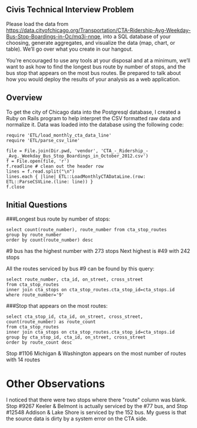 Civis Technical Interview Problem
---------------------------------

Please load the data from https://data.cityofchicago.org/Transportation/CTA-Ridership-Avg-Weekday-Bus-Stop-Boardings-in-Oc/mq3i-nnqe, into a SQL database of your choosing, generate aggregates, and visualize the data (map, chart, or table). We’ll go over what you create in our hangout.

You’re encouraged to use any tools at your disposal and at a minimum, we’ll want to ask how to find the longest bus route by number of stops, and the bus stop that appears on the most bus routes. Be prepared to talk about how you would deploy the results of your analysis as a web application.

## Overview

To get the city of Chicago data into the Postgresql database, I created a Ruby on Rails program to help interpret the
CSV formatted raw data and normalize it. Data was loaded into the database using the following code:

```
require 'ETL/load_monthly_cta_data_line'
require 'ETL/parse_csv_line'

file = File.join(Dir.pwd, 'vendor', 'CTA_-_Ridership_-_Avg._Weekday_Bus_Stop_Boardings_in_October_2012.csv')
f = File.open(file, 'r')
f.readline # clean out the header row
lines = f.read.split("\n")
lines.each { |line| ETL::LoadMonthlyCTADataLine.(row: ETL::ParseCSVLine.(line: line)) }
f.close
```

## Initial Questions

###Longest bus route by number of stops:

```
select count(route_number), route_number from cta_stop_routes
group by route_number
order by count(route_number) desc
```
\#9 bus has the highest number with 273 stops
Next highest is #49 with 242 stops

All the routes serviced by bus #9 can be found by this query:

```
select route_number, cta_id, on_street, cross_street
from cta_stop_routes
inner join cta_stops on cta_stop_routes.cta_stop_id=cta_stops.id
where route_number='9'
```

###Stop that appears on the most routes:

```
select cta_stop_id, cta_id, on_street, cross_street, count(route_number) as route_count
from cta_stop_routes
inner join cta_stops on cta_stop_routes.cta_stop_id=cta_stops.id
group by cta_stop_id, cta_id, on_street, cross_street
order by route_count desc
```

Stop #1106 Michigan & Washington appears on the most number of routes with 14 routes


# Other Observations

I noticed that there were two stops where there "route" column was blank. Stop #9267 Keeler & Belmont is actually
serviced by the #77 bus, and Stop #12548 Addison & Lake Shore is serviced by the 152 bus. My guess is that the source
data is dirty by a system error on the CTA side.


